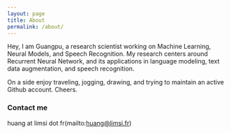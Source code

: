 ```yaml
---
layout: page
title: About
permalink: /about/
---
```


Hey, I am Guangpu, a research scientist working on Machine Learning, Neural Models, and Speech Recognition. My research centers around Recurrent Neural Network, and its applications in language modeling, text data augmentation, and speech recognition.

On a side enjoy traveling, jogging, drawing, and trying to maintain an active Github account. Cheers.

### Contact me
huang at limsi dot fr(mailto:huang@limsi.fr)
